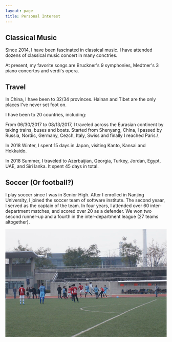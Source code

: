 ```yaml
---
layout: page
title: Personal Interest
---
```


## Classical Music

Since 2014, I have been fascinated in classical music. I have attended dozens of classical music concert in many conctries.

At present, my favorite songs are Bruckner's 9 symphonies, Medtner's 3 piano concertos and verdi's opera.

## Travel

In China, I have been to 32/34 provinces. Hainan and Tibet are the only places I've never set foot on. 

I have been to 20 countries, including: 

From 06/30/2017 to 08/13/2017, I traveled across the Eurasian continent by taking trains, buses and boats. Started from Shenyang, China, I passed by Russia, Nordic, Germany, Cezch, Italy, Swiss and finally I reached Paris.\

In 2018 Winter, I spent 15 days in Japan, visiting Kanto, Kansai and Hokkaido.

In 2018 Summer, I traveled to Azerbaijian, Georgia, Turkey, Jordan, Egypt, UAE, and Siri lanka. It spent 45 days in total.

## Soccer (Or football?)

I play soccer since I was in Senior High. After I enrolled in Nanjing University, I joined the soccer team of software institute. The second yeaar, I served as the captain of the team. In four years, I attended over 60 inter-department matches, and scored over 20 as a defender. We won two second runner-up and a fourth in the inter-department league (27 teams altogether).

<img src='soccer.jpg'/>